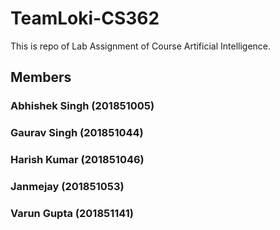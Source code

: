 # TeamLoki-CS362
This is repo of Lab Assignment of Course Artificial Intelligence.

## Members

### Abhishek Singh (201851005)
### Gaurav Singh (201851044)
### Harish Kumar (201851046)
### Janmejay (201851053)
### Varun Gupta (201851141)
